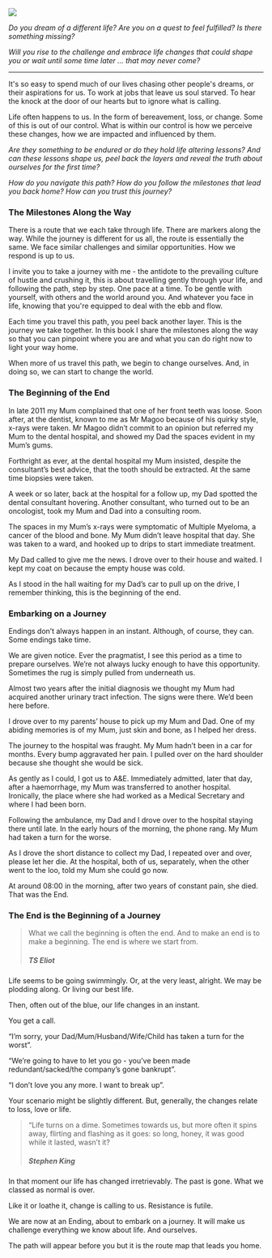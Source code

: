 ![](https://source.unsplash.com/RbkqN6RHYw0/1900x1200)

_Do you dream of a different life? Are you on a quest to feel fulfilled? Is there something missing?_

_Will you rise to the challenge and embrace life changes that could shape you or wait until some time later ... that may never come?_

---

It's so easy to spend much of our lives chasing other people's dreams, or their aspirations for us. To work at jobs that leave us soul starved. To hear the knock at the door of our hearts but to ignore what is calling.

Life often happens to us. In the form of bereavement, loss, or change. Some of this is out of our control. What is within our control is how we perceive these changes, how we are impacted and influenced by them.

_Are they something to be endured or do they hold life altering lessons? And can these lessons shape us, peel back the layers and reveal the truth about ourselves for the first time?_

_How do you navigate this path? How do you follow the milestones that lead you back home? How can you trust this journey?_

### The Milestones Along the Way

There is a route that we each take through life. There are markers along the way. While the journey is different for us all, the route is essentially the same. We face similar challenges and similar opportunities. How we respond is up to us.

I invite you to take a journey with me - the antidote to the prevailing culture of hustle and crushing it, this is about travelling gently through your life, and following the path, step by step. One pace at a time. To be gentle with yourself, with others and the world around you. And whatever you face in life, knowing that you're equipped to deal with the ebb and flow. 

Each time you travel this path, you peel back another layer. This is the journey we take together. In this book I share the milestones along the way so that you can pinpoint where you are and what you can do right now to light your way home.

When more of us travel this path, we begin to change ourselves. And, in doing so, we can start to change the world.

### The Beginning of the End

In late 2011 my Mum complained that one of her front teeth was loose. Soon after, at the dentist, known to me as Mr Magoo because of his quirky style, x-rays were taken. Mr Magoo didn’t commit to an opinion but referred my Mum to the dental hospital, and showed my Dad the spaces evident in my Mum’s gums.

Forthright as ever, at the dental hospital my Mum insisted, despite the consultant’s best advice, that the tooth should be extracted. At the same time biopsies were taken. 

A week or so later, back at the hospital for a follow up, my Dad spotted the dental consultant hovering. Another consultant, who turned out to be an oncologist, took my Mum and Dad into a consulting room. 

The spaces in my Mum’s x-rays were symptomatic of Multiple Myeloma, a cancer of the blood and bone. My Mum didn’t leave hospital that day. She was taken to a ward, and hooked up to drips to start immediate treatment.

My Dad called to give me the news. I drove over to their house and waited. I kept my coat on because the empty house was cold. 

As I stood in the hall waiting for my Dad’s car to pull up on the drive, I remember thinking, this is the beginning of the end.

### Embarking on a Journey

Endings don’t always happen in an instant. Although, of course, they can. Some endings take time.

We are given notice. Ever the pragmatist, I see this period as a time to prepare ourselves. We’re not always lucky enough to have this opportunity. Sometimes the rug is simply pulled from underneath us.

Almost two years after the initial diagnosis we thought my Mum had acquired another urinary tract infection. The signs were there. We’d been here before. 

I drove over to my parents’ house to pick up my Mum and Dad. One of my abiding memories is of my Mum, just skin and bone, as I helped her dress. 

The journey to the hospital was fraught. My Mum hadn’t been in a car for months. Every bump aggravated her pain. I pulled over on the hard shoulder because she thought she would be sick.

As gently as I could, I got us to A&E. Immediately admitted, later that day, after a haemorrhage, my Mum was transferred to another hospital. Ironically, the place where she had worked as a Medical Secretary and where I had been born.

Following the ambulance, my Dad and I drove over to the hospital staying there until late. In the early hours of the morning, the phone rang. My Mum had taken a turn for the worse. 

As I drove the short distance to collect my Dad, I repeated over and over, please let her die. At the hospital, both of us, separately, when the other went to the loo, told my Mum she could go now.

At around 08:00 in the morning, after two years of constant pain, she died. That was the End.

### The End is the Beginning of a Journey

> What we call the beginning is often the end. And to make an end is to make a beginning. The end is where we start from.
> 
> ##### TS Eliot

Life seems to be going swimmingly. Or, at the very least, alright. We may be plodding along. Or living our best life.

Then, often out of the blue, our life changes in an instant. 

You get a call.

“I’m sorry, your Dad/Mum/Husband/Wife/Child has taken a turn for the worst”.

“We’re going to have to let you go - you’ve been made redundant/sacked/the company’s gone bankrupt”.

“I don’t love you any more. I want to break up”.

Your scenario might be slightly different. But, generally, the changes relate to loss, love or life.

> “Life turns on a dime. Sometimes towards us, but more often it spins away, flirting and flashing as it goes: so long, honey, it was good while it lasted, wasn’t it?
> 
> ##### Stephen King

In that moment our life has changed irretrievably. The past is gone. What we classed as normal is over. 

Like it or loathe it, change is calling to us. Resistance is futile. 

We are now at an Ending, about to embark on a journey. It will make us challenge everything we know about life. And ourselves.

The path will appear before you but it is the route map that leads you home.